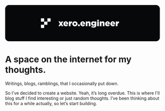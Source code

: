 <img src="assets/hero.svg" alt="xero.engineer" />

# A space on the internet for my thoughts.

Writings, blogs, ramblings, that I occasionally put down.

So I’ve decided to create a website. Yeah, it’s long overdue. This is where I'll blog stuff I find interesting or just random thoughts. I’ve been thinking about this for a while actually, so let’s start building.